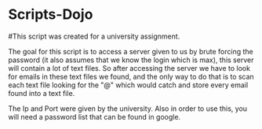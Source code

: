 # Scripts-Dojo
#This script was created for a university assignment.

The goal for this script is to access a server given to us by brute forcing the password (it also assumes that we know the login which is max), this server will contain a lot of text files. So after accessing the server we have to look for emails in these text files we found, and the only way to do that is to scan each text file looking for the "@" which would catch and store every email found into a text file.

The Ip and Port were given by the university.
Also in order to use this, you will need a password list that can be found in google.

